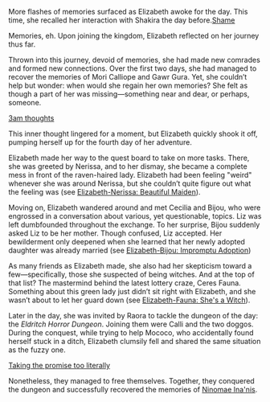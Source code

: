 More flashes of memories surfaced as Elizabeth awoke for the day. This time, she recalled her interaction with Shakira the day before.[Shame](#embed:https://www.youtube.com/live/oVguNTPnDww?feature=shared\&t=141)

Memories, eh. Upon joining the kingdom, Elizabeth reflected on her journey thus far.

Thrown into this journey, devoid of memories, she had made new comrades and formed new connections. Over the first two days, she had managed to recover the memories of Mori Calliope and Gawr Gura. Yet, she couldn’t help but wonder: when would she regain her own memories? She felt as though a part of her was missing—something near and dear, or perhaps, someone.

[3am thoughts](#embed:https://www.youtube.com/live/oVguNTPnDww?feature=shared\&t=612)

This inner thought lingered for a moment, but Elizabeth quickly shook it off, pumping herself up for the fourth day of her adventure.

Elizabeth made her way to the quest board to take on more tasks. There, she was greeted by Nerissa, and to her dismay, she became a complete mess in front of the raven-haired lady. Elizabeth had been feeling "weird" whenever she was around Nerissa, but she couldn’t quite figure out what the feeling was (see [Elizabeth-Nerissa: Beautiful Maiden](#edge:liz-nerissa-right-3-left-2)).

Moving on, Elizabeth wandered around and met Cecilia and Bijou, who were engrossed in a conversation about various, yet questionable, topics. Liz was left dumbfounded throughout the exchange. To her surprise, Bijou suddenly asked Liz to be her mother. Though confused, Liz accepted. Her bewilderment only deepened when she learned that her newly adopted daughter was already married (see [Elizabeth-Bijou: Impromptu Adoption](#edge:liz-bijou-bottom-3-top-1))

As many friends as Elizabeth made, she also had her skepticism toward a few—specifically, those she suspected of being witches. And at the top of that list? The mastermind behind the latest lottery craze, Ceres Fauna. Something about this green lady just didn’t sit right with Elizabeth, and she wasn’t about to let her guard down (see [Elizabeth-Fauna: She's a Witch](#edge:liz-fauna-bottom-2-top-2)).

Later in the day, she was invited by Raora to tackle the dungeon of the day: the *Eldritch Horror Dungeon*. Joining them were Calli and the two doggos. During the conquest, while trying to help Mococo, who accidentally found herself stuck in a ditch, Elizabeth clumsily fell and shared the same situation as the fuzzy one.

[Taking the promise too literally](#embed:https://www.youtube.com/live/oVguNTPnDww?feature=shared\&t=9220)

Nonetheless, they managed to free themselves. Together, they conquered the dungeon and successfully recovered the memories of [Ninomae Ina'nis](https://www.youtube.com/live/oVguNTPnDww?feature=shared\&t=7815).

